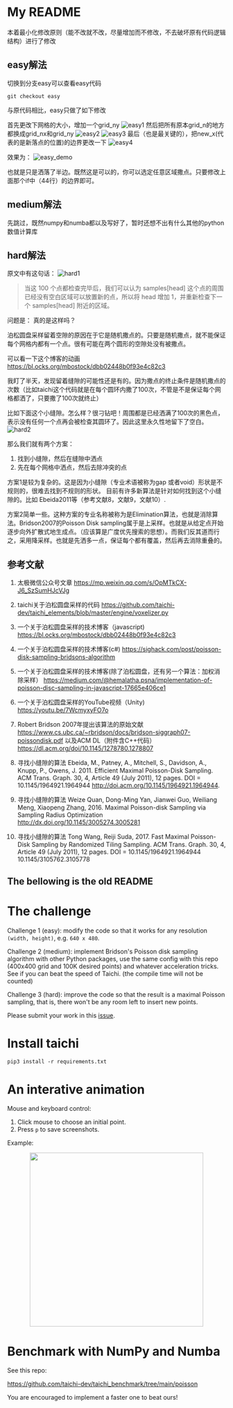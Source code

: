 # My README

本着最小化修改原则（能不改就不改，尽量增加而不修改，不去破坏原有代码逻辑结构）进行了修改
## easy解法
切换到分支easy可以查看easy代码
```
git checkout easy
```
与原代码相比，easy只做了如下修改

首先更改下网格的大小，增加一个grid_ny
![easy1](pic/easy1.png)
然后把所有原本grid_n的地方都换成grid_nx和grid_ny
![easy2](pic/easy2.png)
![easy3](pic/easy3.png)
最后（也是最关键的），把new_x(代表的是新落点的位置)的边界更改一下
![easy4](pic/easy4.png)

效果为：
![easy_demo](pic/easy_demo.gif)

也就是只是洒落了半边。既然这是可以的，你可以选定任意区域撒点。只要修改上面那个if中（44行）的边界即可。


## medium解法
先跳过，既然numpy和numba都以及写好了，暂时还想不出有什么其他的python数值计算库

## hard解法
原文中有这句话：
![hard1](pic/hard1.png)

>当这 100 个点都检查完毕后，我们可以认为 samples[head] 这个点的周围已经没有空白区域可以放置新的点，所以将 head 增加 1，并重新检查下一个 samples[head] 附近的区域。

问题是：
真的是这样吗？

泊松圆盘采样留着空隙的原因在于它是随机撒点的。只要是随机撒点，就不能保证每个网格内都有一个点。很有可能在两个圆形的空隙处没有被撒点。

可以看一下这个博客的动画
https://bl.ocks.org/mbostock/dbb02448b0f93e4c82c3


我盯了半天，发现留着缝隙的可能性还是有的。因为撒点的终止条件是随机撒点的次数（比如taichi这个代码就是在每个圆环内撒了100次，不管是不是保证每个网格都洒了，只要撒了100次就终止）

比如下面这个小缝隙。怎么样？很刁钻吧！周围都是已经洒满了100次的黑色点，表示没有任何一个点再会被检查其圆环了。因此这里永久性地留下了空白。
![hard2](pic/hard2.png)


那么我们就有两个方案：
1. 找到小缝隙，然后在缝隙中洒点 
2. 先在每个网格中洒点，然后去除冲突的点

方案1是较为复杂的。这是因为小缝隙（专业术语被称为gap 或者void）形状是不规则的，很难去找到不规则的形状。 目前有许多新算法是针对如何找到这个小缝隙的。比如 Ebeida2011等（参考文献8，文献9，文献10）.

方案2简单一些。这种方案的专业名称被称为是Elimination算法，也就是消除算法。Bridson2007的Poisson Disk sampling属于是上采样。也就是从给定点开始逐步向外扩散式地生成点。（应该算是广度优先搜索的思想）。而我们反其道而行之，采用降采样。也就是先洒多一点，保证每个都有覆盖，然后再去消除重叠的。













## 参考文献

1. 太极微信公众号文章
https://mp.weixin.qq.com/s/OpMTkCX-J6_SzSumHJcVJg

2. taichi关于泊松圆盘采样的代码
https://github.com/taichi-dev/taichi_elements/blob/master/engine/voxelizer.py

3. 一个关于泊松圆盘采样的技术博客（javascript)
https://bl.ocks.org/mbostock/dbb02448b0f93e4c82c3

4. 一个关于泊松圆盘采样的技术博客(c#)
https://sighack.com/post/poisson-disk-sampling-bridsons-algorithm

5. 一个关于泊松圆盘采样的技术博客(除了泊松圆盘，还有另一个算法：加权消除采样）
https://medium.com/@hemalatha.psna/implementation-of-poisson-disc-sampling-in-javascript-17665e406ce1

6. 一个关于泊松圆盘采样的YouTube视频（Unity)
https://youtu.be/7WcmyxyFO7o

7. Robert Bridson 2007年提出该算法的原始文献
https://www.cs.ubc.ca/~rbridson/docs/bridson-siggraph07-poissondisk.pdf
以及ACM DL（附件含C++代码）
https://dl.acm.org/doi/10.1145/1278780.1278807

8.  寻找小缝隙的算法
Ebeida, M., Patney, A., Mitchell, S., Davidson, A., Knupp, P., Owens, J. 2011. Efficient Maximal Poisson-Disk 
Sampling. ACM Trans. Graph. 30, 4, Article 49 (July 2011), 12 pages. DOI = 10.1145/1964921.1964944 
http://doi.acm.org/10.1145/1964921.1964944.

9.  寻找小缝隙的算法
Weize Quan, Dong-Ming Yan, Jianwei Guo, Weiliang Meng,  Xiaopeng Zhang, 2016.
Maximal Poisson-disk Sampling via Sampling Radius Optimization
http://dx.doi.org/10.1145/3005274.3005281

10.  寻找小缝隙的算法
Tong Wang, Reiji Suda, 2017. Fast Maximal Poisson-Disk Sampling by Randomized Tiling
Sampling. ACM Trans. Graph. 30, 4, Article 49 (July 2011), 12 pages. DOI = 10.1145/1964921.1964944 
10.1145/3105762.3105778

**The bellowing is the old README**
-------

# The challenge

Challenge 1 (easy): modify the code so that it works for any resolution `(width, height)`, e.g. `640 x 480`.

Challenge 2 (medium): implement Bridson's Poisson disk sampling algorithm with other Python packages, use the same config with this repo (400x400 grid and 100K desired points) and whatever acceleration tricks. See if you can beat the speed of Taichi. (the compile time will not be counted)

Challenge 3 (hard): improve the code so that the result is a maximal Poisson sampling, that is, there won't be any room left to insert new points.

Please submit your work in this [issue](https://github.com/taichi-dev/poisson-sampling-homework/issues/1).

# Install taichi

```
pip3 install -r requirements.txt  
```

# An interative animation

Mouse and keyboard control:

1. Click mouse to choose an initial point.
2. Press `p` to save screenshots.

Example:

<p align="center">
  <img src="./demo.jpg" width="400" ></img>
</p>


# Benchmark with NumPy and Numba

See this repo:

https://github.com/taichi-dev/taichi_benchmark/tree/main/poisson

You are encouraged to implement a faster one to beat ours!

